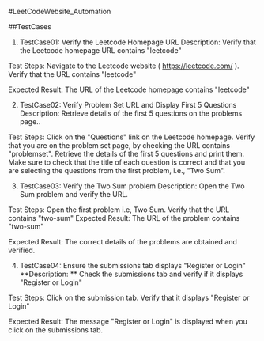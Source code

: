 #LeetCodeWebsite_Automation

##TestCases

1. TestCase01: Verify the Leetcode Homepage URL
Description: Verify that the Leetcode homepage URL contains "leetcode"

Test Steps:
Navigate to the Leetcode website ( https://leetcode.com/ ).
Verify that the URL contains "leetcode"

Expected Result: The URL of the Leetcode homepage contains "leetcode"

2. TestCase02: Verify Problem Set URL and Display First 5 Questions
Description: Retrieve details of the first 5 questions on the problems page..

Test Steps:
Click on the "Questions" link on the Leetcode homepage.
Verify that you are on the problem set page, by checking the URL contains "problemset".
Retrieve the details of the first 5 questions and print them.
Make sure to check that the title of each question is correct and that you are selecting the questions from the first problem, i.e., "Two Sum".

3. TestCase03: Verify the Two Sum problem
Description: Open the Two Sum problem and verify the URL.

Test Steps:
Open the first problem i.e, Two Sum.
Verify that the URL contains "two-sum"
Expected Result: The URL of the problem contains "two-sum"

Expected Result: The correct details of the problems are obtained and verified.

4. TestCase04: Ensure the submissions tab displays "Register or Login"
**Description: ** Check the submissions tab and verify if it displays "Register or Login"

Test Steps:
Click on the submission tab.
Verify that it displays "Register or Login"

Expected Result: The message "Register or Login" is displayed when you click on the submissions tab.



